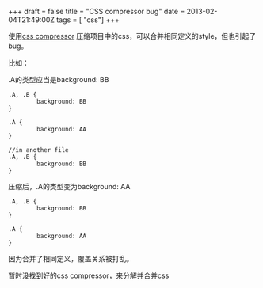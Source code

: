 +++
draft = false
title = "CSS compressor bug"
date = 2013-02-04T21:49:00Z
tags = [ "css"]
+++

使用[css compressor](http://www.csscompressor.com/) 压缩项目中的css，可以合并相同定义的style，但也引起了bug。

比如：

.A的类型应当是background: BB

```
.A, .B {
        background: BB
}
 
.A {
        background: AA
}

//in another file
.A, .B {
        background: BB
}
```

压缩后，.A的类型变为background: AA

```
.A, .B {
        background: BB
}
 
.A {
        background: AA
}
```

因为合并了相同定义，覆盖关系被打乱。

暂时没找到好的css compressor，来分解并合并css